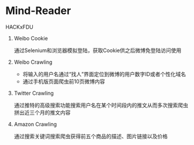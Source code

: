 # Mind-Reader
HACKxFDU 

1. Weibo Cookie

   通过Selenium和浏览器模拟登陆，获取Cookie供之后微博免登陆访问使用

2. Weibo Crawling

   - 将输入的用户名通过“找人”界面定位到微博的用户数字ID或者个性化域名
   - 通过手机版页面爬虫前10页微博内容

3. Twitter Crawling

   通过推特的高级搜索功能搜索用户名在某个时间段内的推文从而多次搜索爬虫拼出近三个月的推文内容

4. Amazon Crawling

   通过搜索关键词搜索爬虫获得前五个商品的描述、图片链接以及价格